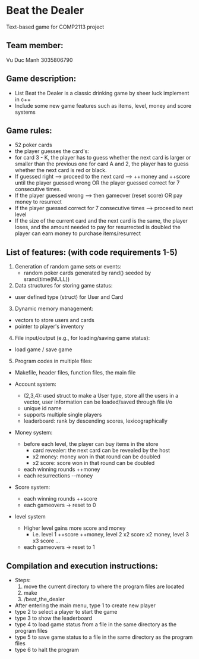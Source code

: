 Beat the Dealer
=====================
Text-based game for COMP2113 project

Team member:
-----------------------

Vu Duc Manh 3035806790

Game description:
----------------------
  - List Beat the Dealer is a classic drinking game by sheer luck implement in c++ 
  - Include some new game features such as items, level, money and score systems

Game rules:
---------------------
  - 52 poker cards 
  - the player guesses the card's:
  - for card 3 - K, the player has to guess whether the next card is larger or smaller than the previous one for card A and 2, the player has to guess
  whether the next card is red or black. 
  - If guessed right --> proceed to the next card --> ++money and ++score until the player guessed wrong OR the player guessed correct for 7 consecutive times. 
  - If the player guessed wrong --> then gameover (reset score) OR pay money to resurrect
  - If the player guessed correct for 7 consecutive times --> proceed to next level
  - If the size of the current card and the next card is the same, the player loses, and the amount needed to pay for resurrected is doubled
  the player can earn money to purchase items/resurrect


List of features: (with code requirements 1-5)
------------------------------------------------------
1. Generation of random game sets or events:
    - random poker cards generated by rand() seeded by srand(time(NULL))
2. Data structures for storing game status:
  - user defined type (struct) for User and Card
3. Dynamic memory management:
  - vectors to store users and cards
  - pointer to player's inventory

4. File input/output (e.g., for loading/saving game status):
  - load game / save game
5. Program codes in multiple files:
  - Makefile, header files, function files, the main file

- Account system:
  - (2,3,4): used struct to make a User type, store all the users in a vector, user information can be loaded/saved through file i/o
  - unique id name
  - supports multiple single players
  - leaderboard: rank by descending scores, lexicographically

- Money system:
  - before each level, the player can buy items in the store
     - card revealer: the next card can be revealed by the host
     - x2 money: money won in that round can be doubled
     - x2 score: score won in that round can be doubled
  - each winning rounds ++money
  - each resurrections --money

- Score system:
  - each winning rounds ++score
  - each gameovers -> reset to 0
  
- level system
  - Higher level gains more score and money
    - i.e. level 1 ++score ++money, level 2 x2 score x2 money, level 3 x3 score ...
  - each gameovers -> reset to 1

Compilation and execution instructions:
----------------------------------------------------
 - Steps:
   1. move the current directory to where the program files are located 
   2. make
   3. /beat_the_dealer
 - After entering the main menu, type 1 to create new player
 - type 2 to select a player to start the game
 - type 3 to show the leaderboard
 - type 4 to load game status from a file in the same directory as the program files
 - type 5 to save game status to a file in the same directory as the program files
 - type 6 to halt the program

